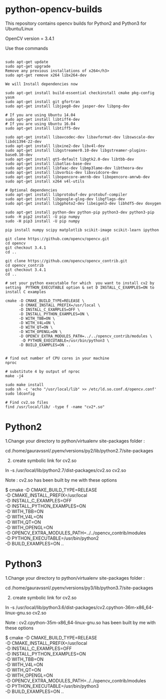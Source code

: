 # python-opencv-builds
This repository contains opencv builds for Python2 and Python3 for Ubuntu/Linux

OpenCV version = 3.4.1

Use thse commands  

```code

sudo apt-get update
sudo apt-get upgrade
Remove any previous installations of x264</h3>
sudo apt-get remove x264 libx264-dev
 
We will Install dependencies now
 
sudo apt-get install build-essential checkinstall cmake pkg-config yasm
sudo apt-get install git gfortran
sudo apt-get install libjpeg8-dev jasper-dev libpng-dev
 
# If you are using Ubuntu 14.04
sudo apt-get install libtiff4-dev
# If you are using Ubuntu 16.04
sudo apt-get install libtiff5-dev
 
sudo apt-get install libavcodec-dev libavformat-dev libswscale-dev libdc1394-22-dev
sudo apt-get install libxine2-dev libv4l-dev
sudo apt-get install libgstreamer0.10-dev libgstreamer-plugins-base0.10-dev
sudo apt-get install qt5-default libgtk2.0-dev libtbb-dev
sudo apt-get install libatlas-base-dev
sudo apt-get install libfaac-dev libmp3lame-dev libtheora-dev
sudo apt-get install libvorbis-dev libxvidcore-dev
sudo apt-get install libopencore-amrnb-dev libopencore-amrwb-dev
sudo apt-get install x264 v4l-utils
 
# Optional dependencies
sudo apt-get install libprotobuf-dev protobuf-compiler
sudo apt-get install libgoogle-glog-dev libgflags-dev
sudo apt-get install libgphoto2-dev libeigen3-dev libhdf5-dev doxygen

sudo apt-get install python-dev python-pip python3-dev python3-pip
sudo -H pip2 install -U pip numpy
sudo -H pip3 install -U pip numpy

pip install numpy scipy matplotlib scikit-image scikit-learn ipython

git clone https://github.com/opencv/opencv.git
cd opencv 
git checkout 3.4.1 
cd ..

git clone https://github.com/opencv/opencv_contrib.git
cd opencv_contrib
git checkout 3.4.1
cd ..

# set your python executable for which  you want to install cv2 by setting  PYTHON_EXECUTABLE option & set D INSTALL_C_EXAMPLES=ON to install C examples 

cmake -D CMAKE_BUILD_TYPE=RELEASE \
      -D CMAKE_INSTALL_PREFIX=/usr/local \
      -D INSTALL_C_EXAMPLES=OFF \
      -D INSTALL_PYTHON_EXAMPLES=ON \
      -D WITH_TBB=ON \
      -D WITH_V4L=ON \
      -D WITH_QT=ON \
      -D WITH_OPENGL=ON \
      -D OPENCV_EXTRA_MODULES_PATH=../../opencv_contrib/modules \
       -D PYTHON_EXECUTABLE=/usr/bin/python3 \
      -D BUILD_EXAMPLES=ON ..
      

# find out number of CPU cores in your machine
nproc

# substitute 4 by output of nproc
make -j4

sudo make install
sudo sh -c 'echo "/usr/local/lib" >> /etc/ld.so.conf.d/opencv.conf'
sudo ldconfig

# Find cv2.so files 
find /usr/local/lib/ -type f -name "cv2*.so"

```

# Python2 

1.Change your directory to python/virtualenv site-packages folder :

cd /home/gauravssnl/.pyenv/versions/py2/lib/python2.7/site-packages

2. create symbolic link for cv2.so

ln -s /usr/local/lib/python2.7/dist-packages/cv2.so cv2.so




Note : cv2.so has been built by me with these options

$ cmake -D CMAKE_BUILD_TYPE=RELEASE \
      -D CMAKE_INSTALL_PREFIX=/usr/local \
      -D INSTALL_C_EXAMPLES=OFF \
      -D INSTALL_PYTHON_EXAMPLES=ON \
      -D WITH_TBB=ON \
      -D WITH_V4L=ON \
      -D WITH_QT=ON \
      -D WITH_OPENGL=ON \
      -D OPENCV_EXTRA_MODULES_PATH=../../opencv_contrib/modules \
       -D PYTHON_EXECUTABLE=/usr/bin/python2 \
      -D BUILD_EXAMPLES=ON ..
    
    
    
    
# Python3

1.Change your directory to python/virtualenv site-packages folder :

cd /home/gauravssnl/.pyenv/versions/py3/lib/python3.7/site-packages

2. create symbolic link for cv2.so

ln -s /usr/local/lib/python3.6/dist-packages/cv2.cpython-36m-x86_64-linux-gnu.so cv2.so



Note : cv2.cpython-35m-x86_64-linux-gnu.so has been built by me with these options

$ cmake -D CMAKE_BUILD_TYPE=RELEASE \
      -D CMAKE_INSTALL_PREFIX=/usr/local \
      -D INSTALL_C_EXAMPLES=OFF \
      -D INSTALL_PYTHON_EXAMPLES=ON \
      -D WITH_TBB=ON \
      -D WITH_V4L=ON \
      -D WITH_QT=ON \
      -D WITH_OPENGL=ON \
      -D OPENCV_EXTRA_MODULES_PATH=../../opencv_contrib/modules \
       -D PYTHON_EXECUTABLE=/usr/bin/python3 \
      -D BUILD_EXAMPLES=ON ..



